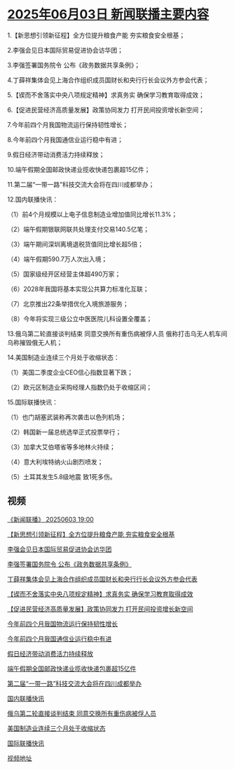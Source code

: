 # [2025年06月03日 新闻联播主要内容](https://tv.cctv.com/lm/xwlb/day/20250603.shtml)

1.【新思想引领新征程】全方位提升粮食产能 夯实粮食安全根基；

2.李强会见日本国际贸易促进协会访华团；

3.李强签署国务院令 公布《政务数据共享条例》；

4.丁薛祥集体会见上海合作组织成员国财长和央行行长会议外方参会代表；

5.【锲而不舍落实中央八项规定精神】求真务实 确保学习教育取得成效；

6.【促进民营经济高质量发展】政策协同发力 打开民间投资增长新空间；

7.今年前四个月我国物流运行保持韧性增长；

8.今年前四个月我国通信业运行稳中有进；

9.假日经济带动消费活力持续释放；

10.端午假期全国邮政快递业揽收快递包裹超15亿件；

11.第二届“一带一路”科技交流大会将在四川成都举办；

12.国内联播快讯：

（1）前4个月规模以上电子信息制造业增加值同比增长11.3%；

（2）端午假期银联网联共处理支付交易140.5亿笔；

（3）端午期间深圳离境退税货值同比增长超5倍；

（4）端午假期590.7万人次出入境；

（5）国家级经开区经营主体超490万家；

（6）2028年我国将基本实现公共算力标准化互联；

（7）北京推出22条举措优化入境旅游服务；

（8）今年将实现三级公立中医医院儿科设置全覆盖；

13.俄乌第二轮直接谈判结束 同意交换所有重伤病被俘人员 俄称打击乌无人机车间 乌称摧毁俄无人机；

14.美国制造业连续三个月处于收缩状态：

（1）美国二季度企业CEO信心指数显著下跌；

（2）欧元区制造业采购经理人指数仍处于收缩区间；

15.国际联播快讯：

（1）也门胡塞武装称再次袭击以色列机场；

（2）韩国新一届总统选举正式投票举行；

（3）加拿大艾伯塔省等多地林火持续；

（4）意大利埃特纳火山剧烈喷发；

（5）土耳其发生5.8级地震 致1死多伤。

## 视频

[《新闻联播》 20250603 19:00](https://tv.cctv.com/2025/06/03/VIDEGORZhFllS9JUWJjfWn4f250603.shtml)

[【新思想引领新征程】全方位提升粮食产能 夯实粮食安全根基](https://tv.cctv.com/2025/06/03/VIDE8vM5oud15d2wV1rxEFXN250603.shtml)

[李强会见日本国际贸易促进协会访华团](https://tv.cctv.com/2025/06/03/VIDEMX7WcmiVdKQwnPFTa7mJ250603.shtml)

[李强签署国务院令 公布《政务数据共享条例》](https://tv.cctv.com/2025/06/03/VIDEXlgo5Ow3hsMaih3fkUC6250603.shtml)

[丁薛祥集体会见上海合作组织成员国财长和央行行长会议外方参会代表](https://tv.cctv.com/2025/06/03/VIDEfnYTsGAkrn5gBx26QPD4250603.shtml)

[【锲而不舍落实中央八项规定精神】求真务实 确保学习教育取得成效](https://tv.cctv.com/2025/06/03/VIDEPDrcprD1vzCJmCcjRntZ250603.shtml)

[【促进民营经济高质量发展】政策协同发力 打开民间投资增长新空间](https://tv.cctv.com/2025/06/03/VIDEtLWuOKjlUZPupcleC4Xf250603.shtml)

[今年前四个月我国物流运行保持韧性增长](https://tv.cctv.com/2025/06/03/VIDEym5aWzvwyj5hjWgmHfed250603.shtml)

[今年前四个月我国通信业运行稳中有进](https://tv.cctv.com/2025/06/03/VIDEx3SK1720rlOZqFY9Covo250603.shtml)

[假日经济带动消费活力持续释放](https://tv.cctv.com/2025/06/03/VIDEG8lUt5zVBntPtHqzIn9Z250603.shtml)

[端午假期全国邮政快递业揽收快递包裹超15亿件](https://tv.cctv.com/2025/06/03/VIDESu6Z8rapKOmJWewrb9Tw250603.shtml)

[第二届“一带一路”科技交流大会将在四川成都举办](https://tv.cctv.com/2025/06/03/VIDE4ZeSzfyYsM7EF0Q7kcnP250603.shtml)

[国内联播快讯](https://tv.cctv.com/2025/06/03/VIDEVN7oRUcAaUIVUAXXAvgJ250603.shtml)

[俄乌第二轮直接谈判结束 同意交换所有重伤病被俘人员](https://tv.cctv.com/2025/06/03/VIDE70dVOOaD89UdKYP743TD250603.shtml)

[美国制造业连续三个月处于收缩状态](https://tv.cctv.com/2025/06/03/VIDEpNfU5Swl8Pr9dBCHCzbD250603.shtml)

[国际联播快讯](https://tv.cctv.com/2025/06/03/VIDEuRonKt5S7OvQCFzyQ08t250603.shtml)

[视频地址](https://tv.cctv.com/lm/xwlb/day/20250603.shtml) 

